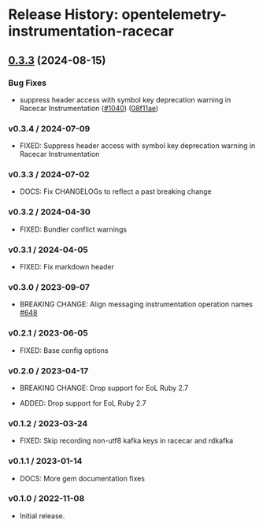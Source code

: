 # Release History: opentelemetry-instrumentation-racecar

## [0.3.3](https://github.com/open-telemetry/opentelemetry-ruby-contrib/compare/opentelemetry-instrumentation-racecar/v0.3.2...opentelemetry-instrumentation-racecar/v0.3.3) (2024-08-15)


### Bug Fixes

* suppress header access with symbol key deprecation warning in Racecar Instrumentation ([#1040](https://github.com/open-telemetry/opentelemetry-ruby-contrib/issues/1040)) ([08f11ae](https://github.com/open-telemetry/opentelemetry-ruby-contrib/commit/08f11aecd7e19bc50024f1979c3e6af4101b220a))

### v0.3.4 / 2024-07-09

* FIXED: Suppress header access with symbol key deprecation warning in Racecar Instrumentation

### v0.3.3 / 2024-07-02

* DOCS: Fix CHANGELOGs to reflect a past breaking change

### v0.3.2 / 2024-04-30

* FIXED: Bundler conflict warnings

### v0.3.1 / 2024-04-05

* FIXED: Fix markdown header

### v0.3.0 / 2023-09-07

* BREAKING CHANGE: Align messaging instrumentation operation names [#648](https://github.com/open-telemetry/opentelemetry-ruby-contrib/pull/648)

### v0.2.1 / 2023-06-05

* FIXED: Base config options 

### v0.2.0 / 2023-04-17

* BREAKING CHANGE: Drop support for EoL Ruby 2.7 

* ADDED: Drop support for EoL Ruby 2.7 

### v0.1.2 / 2023-03-24

* FIXED: Skip recording non-utf8 kafka keys in racecar and rdkafka

### v0.1.1 / 2023-01-14

* DOCS: More gem documentation fixes 

### v0.1.0 / 2022-11-08

* Initial release.
